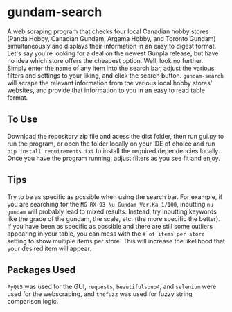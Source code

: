 # gundam-search

A web scraping program that checks four local Canadian hobby stores (Panda Hobby, Canadian Gundam, Argama Hobby, and Toronto Gundam) simultaneously and displays their information in an easy to digest format. <br>
Let's say you're looking for a deal on the newest Gunpla release, but have no idea which store offers the cheapest option. Well, look no further. <br>
Simply enter the name of any item into the search bar, adjust the various filters and settings to your liking, and click the search button. `gundam-search` will scrape the relevant information from the various local hobby stores' websites, and provide that information to you in an easy to read table format.

## To Use

Download the repository zip file and acess the dist folder, then run gui.py to run the program, or open the folder locally on your IDE of choice and run `pip install requirements.txt` to install the required dependencies locally. Once you have the program running, adjust filters as you see fit and enjoy.

## Tips

Try to be as specific as possible when using the search bar. For example, if you are searching for the `MG RX-93 Nu Gundam Ver.Ka 1/100`, inputting `nu gundam` will probably lead to mixed results. Instead, try inputting keywords like the grade of the gundam, the scale, etc. (the more specific the better). If you have been as specific as possible and there are still some outliers appearing in your table, you can mess with the `# of items per store` setting to show multiple items per store. This will increase the likelihood that your desired item will appear.

## Packages Used

`PyQt5` was used for the GUI, `requests`, `beautifulsoup4`, and `selenium` were used for the webscraping, and `thefuzz` was used for fuzzy string comparison logic.
